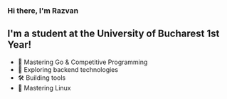 ### Hi there, I'm Razvan

## I'm a student at the University of Bucharest 1st Year!
- 📖 Mastering Go & Competitive Programming
- 🔭 Exploring backend technologies
- 🛠️ Building tools
- 🐧 Mastering Linux
